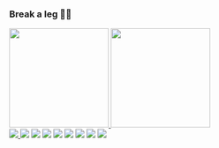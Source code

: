 ### Break a leg 👍🏻

<!--
**Ssusoo/Ssusoo** is a ✨ _special_ ✨ repository because its `README.md` (this file) appears on your GitHub profile.

Here are some ideas to get you started:

- 🔭 I’m currently working on ...
- 🌱 I’m currently learning ...
- 👯 I’m looking to collaborate on ...
- 🤔 I’m looking for help with ...
- 💬 Ask me about ...
- 📫 How to reach me: ...
- 😄 Pronouns: ...
- ⚡ Fun fact: ...
-->

<div>
  <a href="https://github.com/Ssusoo">
    <img style="height:180px" src="https://github-readme-stats.vercel.app/api/?username=Ssusoo&layout=compact&hide_border=true&theme=dracula&show_icons=true" />
  </a>
  <a href="https://github.com/Ssusoo">
    <img style="height:180px" src="https://github-readme-stats.vercel.app/api/top-langs/?username=Ssusoo&layout=compact&hide_border=true&theme=dracula&show_icons=true" />
  </a> 
</div>

<div>
<a href="https://github.com/Ssusoo" target="_blank">
  <img src="https://img.shields.io/badge/Ssusoo-000000?style=for-the-badge&logo=Bilibili&logoColor=00A1D6"/>
</a>
  <img src="https://img.shields.io/badge/JAVA-007396?style=for-the-badge&logo=java&logoColor=white">
  <img src="https://img.shields.io/badge/Spring-6DB33F?style=for-the-badge&logo=Spring&logoColor=white">
  <img src="https://img.shields.io/badge/springboot-6DB33F?style=for-the-badge&logo=springboot&logoColor=white">
  <img src="https://img.shields.io/badge/gradle-02303A?style=for-the-badge&logo=gradle&logoColor=white">
  <img src="https://img.shields.io/badge/mysql-4479A1?style=for-the-badge&logo=mysql&logoColor=white">
  <img src="https://img.shields.io/badge/vue.js-4FC08D?style=for-the-badge&logo=vue.js&logoColor=white">
  <img src="https://img.shields.io/badge/Quasar-1976D2?style=for-the-badge&logo=Quasar&logoColor=white">
  <img src="https://img.shields.io/badge/Nuxt#00DC82?style=for-the-badge&logo=Nuxt.js&logoColor=white">
</div>


